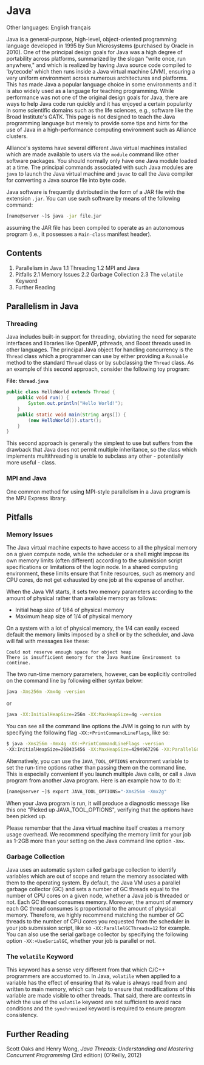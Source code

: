# Java

Other languages: English français

Java is a general-purpose, high-level, object-oriented programming language developed in 1995 by Sun Microsystems (purchased by Oracle in 2010). One of the principal design goals for Java was a high degree of portability across platforms, summarized by the slogan "write once, run anywhere," and which is realized by having Java source code compiled to 'bytecode' which then runs inside a Java virtual machine (JVM), ensuring a very uniform environment across numerous architectures and platforms. This has made Java a popular language choice in some environments and it is also widely used as a language for teaching programming. While performance was not one of the original design goals for Java, there are ways to help Java code run quickly and it has enjoyed a certain popularity in some scientific domains such as the life sciences, e.g., software like the Broad Institute's GATK. This page is not designed to teach the Java programming language but merely to provide some tips and hints for the use of Java in a high-performance computing environment such as Alliance clusters.

Alliance's systems have several different Java virtual machines installed which are made available to users via the `module` command like other software packages. You should normally only have one Java module loaded at a time. The principal commands associated with such Java modules are `java` to launch the Java virtual machine and `javac` to call the Java compiler for converting a Java source file into byte code.

Java software is frequently distributed in the form of a JAR file with the extension `.jar`. You can use such software by means of the following command:

```bash
[name@server ~]$ java -jar file.jar
```

assuming the JAR file has been compiled to operate as an autonomous program (i.e., it possesses a `Main-class` manifest header).


## Contents

1. Parallelism in Java
    1.1 Threading
    1.2 MPI and Java
2. Pitfalls
    2.1 Memory Issues
    2.2 Garbage Collection
    2.3 The `volatile` Keyword
3. Further Reading


## Parallelism in Java

### Threading

Java includes built-in support for threading, obviating the need for separate interfaces and libraries like OpenMP, pthreads, and Boost threads used in other languages. The principal Java object for handling concurrency is the `Thread` class which a programmer can use by either providing a `Runnable` method to the standard `Thread` class or by subclassing the `Thread` class. As an example of this second approach, consider the following toy program:

**File: `thread.java`**

```java
public class HelloWorld extends Thread {
    public void run() {
        System.out.println("Hello World!");
    }
    public static void main(String args[]) {
        (new HelloWorld()).start();
    }
}
```

This second approach is generally the simplest to use but suffers from the drawback that Java does not permit multiple inheritance, so the class which implements multithreading is unable to subclass any other - potentially more useful - class.


### MPI and Java

One common method for using MPI-style parallelism in a Java program is the MPJ Express library.


## Pitfalls

### Memory Issues

The Java virtual machine expects to have access to all the physical memory on a given compute node, while the scheduler or a shell might impose its own memory limits (often different) according to the submission script specifications or limitations of the login node. In a shared computing environment, these limits ensure that finite resources, such as memory and CPU cores, do not get exhausted by one job at the expense of another.

When the Java VM starts, it sets two memory parameters according to the amount of physical rather than available memory as follows:

*   Initial heap size of 1/64 of physical memory
*   Maximum heap size of 1/4 of physical memory

On a system with a lot of physical memory, the 1/4 can easily exceed default the memory limits imposed by a shell or by the scheduler, and Java will fail with messages like these:

```
Could not reserve enough space for object heap
There is insufficient memory for the Java Runtime Environment to continue.
```

The two run-time memory parameters, however, can be explicitly controlled on the command line by following either syntax below:

```bash
java -Xms256m -Xmx4g -version
```

or

```bash
java -XX:InitialHeapSize=256m -XX:MaxHeapSize=4g -version
```

You can see all the command line options the JVM is going to run with by specifying the following flag `-XX:+PrintCommandLineFlags`, like so:

```bash
$ java -Xms256m -Xmx4g -XX:+PrintCommandLineFlags -version
-XX:InitialHeapSize=268435456 -XX:MaxHeapSize=4294967296 -XX:ParallelGCThreads=4 -XX:+PrintCommandLineFlags -XX:+UseCompressedOops -XX:+UseParallelGC
```

Alternatively, you can use the `JAVA_TOOL_OPTIONS` environment variable to set the run-time options rather than passing them on the command line. This is especially convenient if you launch multiple Java calls, or call a Java program from another Java program. Here is an example how to do it:

```bash
[name@server ~]$ export JAVA_TOOL_OPTIONS="-Xms256m -Xmx2g"
```

When your Java program is run, it will produce a diagnostic message like this one "Picked up JAVA_TOOL_OPTIONS", verifying that the options have been picked up.

Please remember that the Java virtual machine itself creates a memory usage overhead. We recommend specifying the memory limit for your job as 1-2GB more than your setting on the Java command line option `-Xmx`.


### Garbage Collection

Java uses an automatic system called garbage collection to identify variables which are out of scope and return the memory associated with them to the operating system. By default, the Java VM uses a parallel garbage collector (GC) and sets a number of GC threads equal to the number of CPU cores on a given node, whether a Java job is threaded or not. Each GC thread consumes memory. Moreover, the amount of memory each GC thread consumes is proportional to the amount of physical memory. Therefore, we highly recommend matching the number of GC threads to the number of CPU cores you requested from the scheduler in your job submission script, like so `-XX:ParallelGCThreads=12` for example. You can also use the serial garbage collector by specifying the following option `-XX:+UseSerialGC`, whether your job is parallel or not.


### The `volatile` Keyword

This keyword has a sense very different from that which C/C++ programmers are accustomed to. In Java, `volatile` when applied to a variable has the effect of ensuring that its value is always read from and written to main memory, which can help to ensure that modifications of this variable are made visible to other threads. That said, there are contexts in which the use of the `volatile` keyword are not sufficient to avoid race conditions and the `synchronized` keyword is required to ensure program consistency.


## Further Reading

Scott Oaks and Henry Wong, *Java Threads: Understanding and Mastering Concurrent Programming* (3rd edition) (O'Reilly, 2012)
